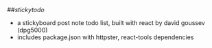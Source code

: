 ##*stickytodo*

<ul>
  <li>a stickyboard post note todo list, built with react by david goussev (dpg5000)</li>
  <li>includes package.json with httpster, react-tools dependencies</li>
</ul>

